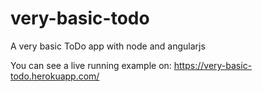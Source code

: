 # very-basic-todo
A very basic ToDo app with node and angularjs

You can see a live running example on:
https://very-basic-todo.herokuapp.com/

